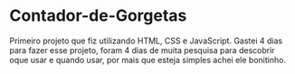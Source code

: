 # Contador-de-Gorgetas
Primeiro projeto que fiz utilizando HTML, CSS e JavaScript.
Gastei 4 dias para fazer esse projeto, foram 4 dias de muita pesquisa para descobrir oque usar e quando usar,
por mais que esteja simples achei ele bonitinho.
